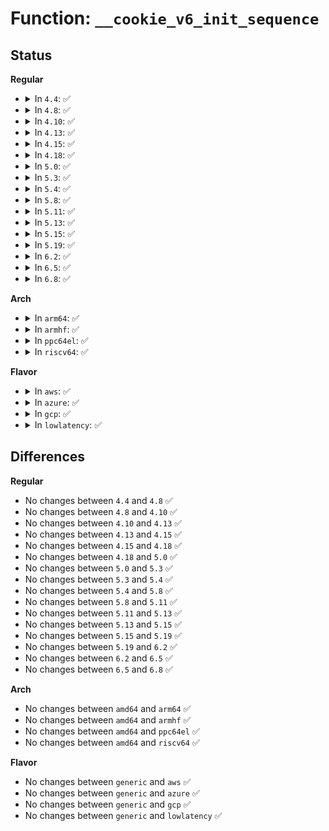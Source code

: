 # Function: <code>__cookie_v6_init_sequence</code>

## Status
<b>Regular</b>
<ul>
<li>
<details>
<summary>In <code>4.4</code>: ✅</summary>

```c
u32 __cookie_v6_init_sequence(const struct ipv6hdr *iph, const struct tcphdr *th, __u16 *mssp);
```

**Collision:** Unique Global

**Inline:** No

**Transformation:** False

**Instances:**

```
In net/ipv6/syncookies.c (ffffffff817ff050)
Location: net/ipv6/syncookies.c:100
Inline: False
Direct callers:
  - net/ipv6/syncookies.c:cookie_v6_init_sequence
```
**Symbols:**

```
ffffffff817ff050-ffffffff817ff164: __cookie_v6_init_sequence (STB_GLOBAL)
```
</details>
</li>
<li>
<details>
<summary>In <code>4.8</code>: ✅</summary>

```c
u32 __cookie_v6_init_sequence(const struct ipv6hdr *iph, const struct tcphdr *th, __u16 *mssp);
```

**Collision:** Unique Global

**Inline:** No

**Transformation:** False

**Instances:**

```
In net/ipv6/syncookies.c (ffffffff8186e9e0)
Location: net/ipv6/syncookies.c:99
Inline: False
Direct callers:
  - net/ipv6/syncookies.c:cookie_v6_init_sequence
```
**Symbols:**

```
ffffffff8186e9e0-ffffffff8186eae7: __cookie_v6_init_sequence (STB_GLOBAL)
```
</details>
</li>
<li>
<details>
<summary>In <code>4.10</code>: ✅</summary>

```c
u32 __cookie_v6_init_sequence(const struct ipv6hdr *iph, const struct tcphdr *th, __u16 *mssp);
```

**Collision:** Unique Global

**Inline:** No

**Transformation:** False

**Instances:**

```
In net/ipv6/syncookies.c (ffffffff818a1930)
Location: net/ipv6/syncookies.c:99
Inline: False
Direct callers:
  - net/ipv6/syncookies.c:cookie_v6_init_sequence
```
**Symbols:**

```
ffffffff818a1930-ffffffff818a1a37: __cookie_v6_init_sequence (STB_GLOBAL)
```
</details>
</li>
<li>
<details>
<summary>In <code>4.13</code>: ✅</summary>

```c
u32 __cookie_v6_init_sequence(const struct ipv6hdr *iph, const struct tcphdr *th, __u16 *mssp);
```

**Collision:** Unique Global

**Inline:** No

**Transformation:** False

**Instances:**

```
In net/ipv6/syncookies.c (ffffffff818c7ef0)
Location: net/ipv6/syncookies.c:97
Inline: False
Direct callers:
  - net/ipv6/syncookies.c:cookie_v6_init_sequence
```
**Symbols:**

```
ffffffff818c7ef0-ffffffff818c7ff3: __cookie_v6_init_sequence (STB_GLOBAL)
```
</details>
</li>
<li>
<details>
<summary>In <code>4.15</code>: ✅</summary>

```c
u32 __cookie_v6_init_sequence(const struct ipv6hdr *iph, const struct tcphdr *th, __u16 *mssp);
```

**Collision:** Unique Global

**Inline:** No

**Transformation:** False

**Instances:**

```
In net/ipv6/syncookies.c (ffffffff8194b4a0)
Location: net/ipv6/syncookies.c:97
Inline: False
Direct callers:
  - net/ipv6/syncookies.c:cookie_v6_init_sequence
```
**Symbols:**

```
ffffffff8194b4a0-ffffffff8194b5a3: __cookie_v6_init_sequence (STB_GLOBAL)
```
</details>
</li>
<li>
<details>
<summary>In <code>4.18</code>: ✅</summary>

```c
u32 __cookie_v6_init_sequence(const struct ipv6hdr *iph, const struct tcphdr *th, __u16 *mssp);
```

**Collision:** Unique Global

**Inline:** No

**Transformation:** False

**Instances:**

```
In net/ipv6/syncookies.c (ffffffff819a4740)
Location: net/ipv6/syncookies.c:97
Inline: False
Direct callers:
  - net/ipv6/syncookies.c:cookie_v6_init_sequence
```
**Symbols:**

```
ffffffff819a4740-ffffffff819a4843: __cookie_v6_init_sequence (STB_GLOBAL)
```
</details>
</li>
<li>
<details>
<summary>In <code>5.0</code>: ✅</summary>

```c
u32 __cookie_v6_init_sequence(const struct ipv6hdr *iph, const struct tcphdr *th, __u16 *mssp);
```

**Collision:** Unique Global

**Inline:** No

**Transformation:** False

**Instances:**

```
In net/ipv6/syncookies.c (ffffffff819db250)
Location: net/ipv6/syncookies.c:97
Inline: False
Direct callers:
  - net/ipv6/syncookies.c:cookie_v6_init_sequence
```
**Symbols:**

```
ffffffff819db250-ffffffff819db353: __cookie_v6_init_sequence (STB_GLOBAL)
```
</details>
</li>
<li>
<details>
<summary>In <code>5.3</code>: ✅</summary>

```c
u32 __cookie_v6_init_sequence(const struct ipv6hdr *iph, const struct tcphdr *th, __u16 *mssp);
```

**Collision:** Unique Global

**Inline:** No

**Transformation:** False

**Instances:**

```
In net/ipv6/syncookies.c (ffffffff81a49ed0)
Location: net/ipv6/syncookies.c:92
Inline: False
Direct callers:
  - net/ipv6/syncookies.c:cookie_v6_init_sequence
```
**Symbols:**

```
ffffffff81a49ed0-ffffffff81a49fcd: __cookie_v6_init_sequence (STB_GLOBAL)
```
</details>
</li>
<li>
<details>
<summary>In <code>5.4</code>: ✅</summary>

```c
u32 __cookie_v6_init_sequence(const struct ipv6hdr *iph, const struct tcphdr *th, __u16 *mssp);
```

**Collision:** Unique Global

**Inline:** No

**Transformation:** False

**Instances:**

```
In net/ipv6/syncookies.c (ffffffff81a80a90)
Location: net/ipv6/syncookies.c:92
Inline: False
Direct callers:
  - net/ipv6/tcp_ipv6.c:tcp_v6_get_syncookie
  - net/ipv6/syncookies.c:cookie_v6_init_sequence
```
**Symbols:**

```
ffffffff81a80a90-ffffffff81a80b8d: __cookie_v6_init_sequence (STB_GLOBAL)
```
</details>
</li>
<li>
<details>
<summary>In <code>5.8</code>: ✅</summary>

```c
u32 __cookie_v6_init_sequence(const struct ipv6hdr *iph, const struct tcphdr *th, __u16 *mssp);
```

**Collision:** Unique Global

**Inline:** No

**Transformation:** False

**Instances:**

```
In net/ipv6/syncookies.c (ffffffff81b7b7f0)
Location: net/ipv6/syncookies.c:92
Inline: False
Direct callers:
  - net/ipv6/tcp_ipv6.c:tcp_v6_get_syncookie
  - net/ipv6/syncookies.c:cookie_v6_init_sequence
```
**Symbols:**

```
ffffffff81b7b7f0-ffffffff81b7b90e: __cookie_v6_init_sequence (STB_GLOBAL)
```
</details>
</li>
<li>
<details>
<summary>In <code>5.11</code>: ✅</summary>

```c
u32 __cookie_v6_init_sequence(const struct ipv6hdr *iph, const struct tcphdr *th, __u16 *mssp);
```

**Collision:** Unique Global

**Inline:** No

**Transformation:** False

**Instances:**

```
In net/ipv6/syncookies.c (ffffffff81b8a830)
Location: net/ipv6/syncookies.c:92
Inline: False
Direct callers:
  - net/ipv6/tcp_ipv6.c:tcp_v6_get_syncookie
  - net/ipv6/syncookies.c:cookie_v6_init_sequence
```
**Symbols:**

```
ffffffff81b8a830-ffffffff81b8a94e: __cookie_v6_init_sequence (STB_GLOBAL)
```
</details>
</li>
<li>
<details>
<summary>In <code>5.13</code>: ✅</summary>

```c
u32 __cookie_v6_init_sequence(const struct ipv6hdr *iph, const struct tcphdr *th, __u16 *mssp);
```

**Collision:** Unique Global

**Inline:** No

**Transformation:** False

**Instances:**

```
In net/ipv6/syncookies.c (ffffffff81b79690)
Location: net/ipv6/syncookies.c:92
Inline: False
Direct callers:
  - net/ipv6/tcp_ipv6.c:tcp_v6_get_syncookie
  - net/ipv6/syncookies.c:cookie_v6_init_sequence
```
**Symbols:**

```
ffffffff81b79690-ffffffff81b797a8: __cookie_v6_init_sequence (STB_GLOBAL)
```
</details>
</li>
<li>
<details>
<summary>In <code>5.15</code>: ✅</summary>

```c
u32 __cookie_v6_init_sequence(const struct ipv6hdr *iph, const struct tcphdr *th, __u16 *mssp);
```

**Collision:** Unique Global

**Inline:** No

**Transformation:** False

**Instances:**

```
In net/ipv6/syncookies.c (ffffffff81c44330)
Location: net/ipv6/syncookies.c:92
Inline: False
Direct callers:
  - net/ipv6/tcp_ipv6.c:tcp_v6_get_syncookie
  - net/ipv6/syncookies.c:cookie_v6_init_sequence
```
**Symbols:**

```
ffffffff81c44330-ffffffff81c44441: __cookie_v6_init_sequence (STB_GLOBAL)
```
</details>
</li>
<li>
<details>
<summary>In <code>5.19</code>: ✅</summary>

```c
u32 __cookie_v6_init_sequence(const struct ipv6hdr *iph, const struct tcphdr *th, __u16 *mssp);
```

**Collision:** Unique Global

**Inline:** No

**Transformation:** False

**Instances:**

```
In net/ipv6/syncookies.c (ffffffff81de32c0)
Location: net/ipv6/syncookies.c:92
Inline: False
Direct callers:
  - net/ipv6/tcp_ipv6.c:tcp_v6_get_syncookie
  - net/ipv6/syncookies.c:cookie_v6_init_sequence
```
**Symbols:**

```
ffffffff81de32c0-ffffffff81de33e5: __cookie_v6_init_sequence (STB_GLOBAL)
```
</details>
</li>
<li>
<details>
<summary>In <code>6.2</code>: ✅</summary>

```c
u32 __cookie_v6_init_sequence(const struct ipv6hdr *iph, const struct tcphdr *th, __u16 *mssp);
```

**Collision:** Unique Global

**Inline:** No

**Transformation:** False

**Instances:**

```
In net/ipv6/syncookies.c (ffffffff81fb5920)
Location: net/ipv6/syncookies.c:92
Inline: False
Direct callers:
  - net/core/filter.c:bpf_tcp_raw_gen_syncookie_ipv6
  - net/ipv6/tcp_ipv6.c:tcp_v6_get_syncookie
  - net/ipv6/syncookies.c:cookie_v6_init_sequence
```
**Symbols:**

```
ffffffff81fb5920-ffffffff81fb5a45: __cookie_v6_init_sequence (STB_GLOBAL)
```
</details>
</li>
<li>
<details>
<summary>In <code>6.5</code>: ✅</summary>

```c
u32 __cookie_v6_init_sequence(const struct ipv6hdr *iph, const struct tcphdr *th, __u16 *mssp);
```

**Collision:** Unique Global

**Inline:** No

**Transformation:** False

**Instances:**

```
In net/ipv6/syncookies.c (ffffffff82016040)
Location: net/ipv6/syncookies.c:92
Inline: False
Direct callers:
  - net/core/filter.c:bpf_tcp_raw_gen_syncookie_ipv6
  - net/ipv6/tcp_ipv6.c:tcp_v6_get_syncookie
  - net/ipv6/syncookies.c:cookie_v6_init_sequence
```
**Symbols:**

```
ffffffff82016040-ffffffff8201615f: __cookie_v6_init_sequence (STB_GLOBAL)
```
</details>
</li>
<li>
<details>
<summary>In <code>6.8</code>: ✅</summary>

```c
u32 __cookie_v6_init_sequence(const struct ipv6hdr *iph, const struct tcphdr *th, __u16 *mssp);
```

**Collision:** Unique Global

**Inline:** No

**Transformation:** False

**Instances:**

```
In net/ipv6/syncookies.c (ffffffff820e5180)
Location: net/ipv6/syncookies.c:92
Inline: False
Direct callers:
  - net/core/filter.c:bpf_tcp_raw_gen_syncookie_ipv6
  - net/ipv6/tcp_ipv6.c:tcp_v6_get_syncookie
  - net/ipv6/syncookies.c:cookie_v6_init_sequence
```
**Symbols:**

```
ffffffff820e5180-ffffffff820e529f: __cookie_v6_init_sequence (STB_GLOBAL)
```
</details>
</li>
</ul>
<b>Arch</b>
<ul>
<li>
<details>
<summary>In <code>arm64</code>: ✅</summary>

```c
u32 __cookie_v6_init_sequence(const struct ipv6hdr *iph, const struct tcphdr *th, __u16 *mssp);
```

**Collision:** Unique Global

**Inline:** No

**Transformation:** False

**Instances:**

```
In net/ipv6/syncookies.c (ffff800010d4c2d0)
Location: net/ipv6/syncookies.c:92
Inline: False
Direct callers:
  - net/ipv6/tcp_ipv6.c:tcp_v6_get_syncookie
  - net/ipv6/syncookies.c:cookie_v6_init_sequence
```
**Symbols:**

```
ffff800010d4c2d0-ffff800010d4c3dc: __cookie_v6_init_sequence (STB_GLOBAL)
```
</details>
</li>
<li>
<details>
<summary>In <code>armhf</code>: ✅</summary>

```c
u32 __cookie_v6_init_sequence(const struct ipv6hdr *iph, const struct tcphdr *th, __u16 *mssp);
```

**Collision:** Unique Global

**Inline:** No

**Transformation:** False

**Instances:**

```
In net/ipv6/syncookies.c (c0e4d504)
Location: net/ipv6/syncookies.c:92
Inline: False
Direct callers:
  - net/ipv6/tcp_ipv6.c:tcp_v6_get_syncookie
  - net/ipv6/syncookies.c:cookie_v6_init_sequence
```
**Symbols:**

```
c0e4d504-c0e4d660: __cookie_v6_init_sequence (STB_GLOBAL)
```
</details>
</li>
<li>
<details>
<summary>In <code>ppc64el</code>: ✅</summary>

```c
u32 __cookie_v6_init_sequence(const struct ipv6hdr *iph, const struct tcphdr *th, __u16 *mssp);
```

**Collision:** Unique Global

**Inline:** No

**Transformation:** False

**Instances:**

```
In net/ipv6/syncookies.c (c000000000e828f0)
Location: net/ipv6/syncookies.c:92
Inline: False
Direct callers:
  - net/ipv6/tcp_ipv6.c:tcp_v6_get_syncookie
  - net/ipv6/syncookies.c:cookie_v6_init_sequence
```
**Symbols:**

```
c000000000e828f0-c000000000e82a3c: __cookie_v6_init_sequence (STB_GLOBAL)
```
</details>
</li>
<li>
<details>
<summary>In <code>riscv64</code>: ✅</summary>

```c
u32 __cookie_v6_init_sequence(const struct ipv6hdr *iph, const struct tcphdr *th, __u16 *mssp);
```

**Collision:** Unique Global

**Inline:** No

**Transformation:** False

**Instances:**

```
In net/ipv6/syncookies.c (ffffffe00088505e)
Location: net/ipv6/syncookies.c:92
Inline: False
Direct callers:
  - net/ipv6/tcp_ipv6.c:tcp_v6_get_syncookie
  - net/ipv6/syncookies.c:cookie_v6_init_sequence
```
**Symbols:**

```
ffffffe00088505e-ffffffe000885168: __cookie_v6_init_sequence (STB_GLOBAL)
```
</details>
</li>
</ul>
<b>Flavor</b>
<ul>
<li>
<details>
<summary>In <code>aws</code>: ✅</summary>

```c
u32 __cookie_v6_init_sequence(const struct ipv6hdr *iph, const struct tcphdr *th, __u16 *mssp);
```

**Collision:** Unique Global

**Inline:** No

**Transformation:** False

**Instances:**

```
In net/ipv6/syncookies.c (ffffffff81a20120)
Location: net/ipv6/syncookies.c:92
Inline: False
Direct callers:
  - net/ipv6/tcp_ipv6.c:tcp_v6_get_syncookie
  - net/ipv6/syncookies.c:cookie_v6_init_sequence
```
**Symbols:**

```
ffffffff81a20120-ffffffff81a2021d: __cookie_v6_init_sequence (STB_GLOBAL)
```
</details>
</li>
<li>
<details>
<summary>In <code>azure</code>: ✅</summary>

```c
u32 __cookie_v6_init_sequence(const struct ipv6hdr *iph, const struct tcphdr *th, __u16 *mssp);
```

**Collision:** Unique Global

**Inline:** No

**Transformation:** False

**Instances:**

```
In net/ipv6/syncookies.c (ffffffff819dcee0)
Location: net/ipv6/syncookies.c:92
Inline: False
Direct callers:
  - net/ipv6/tcp_ipv6.c:tcp_v6_get_syncookie
  - net/ipv6/syncookies.c:cookie_v6_init_sequence
```
**Symbols:**

```
ffffffff819dcee0-ffffffff819dcfdd: __cookie_v6_init_sequence (STB_GLOBAL)
```
</details>
</li>
<li>
<details>
<summary>In <code>gcp</code>: ✅</summary>

```c
u32 __cookie_v6_init_sequence(const struct ipv6hdr *iph, const struct tcphdr *th, __u16 *mssp);
```

**Collision:** Unique Global

**Inline:** No

**Transformation:** False

**Instances:**

```
In net/ipv6/syncookies.c (ffffffff81a8aba0)
Location: net/ipv6/syncookies.c:92
Inline: False
Direct callers:
  - net/ipv6/tcp_ipv6.c:tcp_v6_get_syncookie
  - net/ipv6/syncookies.c:cookie_v6_init_sequence
```
**Symbols:**

```
ffffffff81a8aba0-ffffffff81a8ac9d: __cookie_v6_init_sequence (STB_GLOBAL)
```
</details>
</li>
<li>
<details>
<summary>In <code>lowlatency</code>: ✅</summary>

```c
u32 __cookie_v6_init_sequence(const struct ipv6hdr *iph, const struct tcphdr *th, __u16 *mssp);
```

**Collision:** Unique Global

**Inline:** No

**Transformation:** False

**Instances:**

```
In net/ipv6/syncookies.c (ffffffff81a97800)
Location: net/ipv6/syncookies.c:92
Inline: False
Direct callers:
  - net/ipv6/tcp_ipv6.c:tcp_v6_get_syncookie
  - net/ipv6/syncookies.c:cookie_v6_init_sequence
```
**Symbols:**

```
ffffffff81a97800-ffffffff81a978fd: __cookie_v6_init_sequence (STB_GLOBAL)
```
</details>
</li>
</ul>

## Differences
<b>Regular</b>
<ul>
<li>
No changes between <code>4.4</code> and <code>4.8</code> ✅
</li>
<li>
No changes between <code>4.8</code> and <code>4.10</code> ✅
</li>
<li>
No changes between <code>4.10</code> and <code>4.13</code> ✅
</li>
<li>
No changes between <code>4.13</code> and <code>4.15</code> ✅
</li>
<li>
No changes between <code>4.15</code> and <code>4.18</code> ✅
</li>
<li>
No changes between <code>4.18</code> and <code>5.0</code> ✅
</li>
<li>
No changes between <code>5.0</code> and <code>5.3</code> ✅
</li>
<li>
No changes between <code>5.3</code> and <code>5.4</code> ✅
</li>
<li>
No changes between <code>5.4</code> and <code>5.8</code> ✅
</li>
<li>
No changes between <code>5.8</code> and <code>5.11</code> ✅
</li>
<li>
No changes between <code>5.11</code> and <code>5.13</code> ✅
</li>
<li>
No changes between <code>5.13</code> and <code>5.15</code> ✅
</li>
<li>
No changes between <code>5.15</code> and <code>5.19</code> ✅
</li>
<li>
No changes between <code>5.19</code> and <code>6.2</code> ✅
</li>
<li>
No changes between <code>6.2</code> and <code>6.5</code> ✅
</li>
<li>
No changes between <code>6.5</code> and <code>6.8</code> ✅
</li>
</ul>
<b>Arch</b>
<ul>
<li>
No changes between <code>amd64</code> and <code>arm64</code> ✅
</li>
<li>
No changes between <code>amd64</code> and <code>armhf</code> ✅
</li>
<li>
No changes between <code>amd64</code> and <code>ppc64el</code> ✅
</li>
<li>
No changes between <code>amd64</code> and <code>riscv64</code> ✅
</li>
</ul>
<b>Flavor</b>
<ul>
<li>
No changes between <code>generic</code> and <code>aws</code> ✅
</li>
<li>
No changes between <code>generic</code> and <code>azure</code> ✅
</li>
<li>
No changes between <code>generic</code> and <code>gcp</code> ✅
</li>
<li>
No changes between <code>generic</code> and <code>lowlatency</code> ✅
</li>
</ul>
